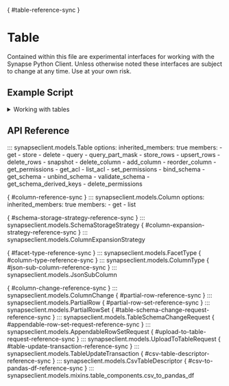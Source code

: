 [](){ #table-reference-sync }
# Table

Contained within this file are experimental interfaces for working with the Synapse Python
Client. Unless otherwise noted these interfaces are subject to change at any time. Use
at your own risk.

## Example Script

<details class="quote">
  <summary>Working with tables</summary>

```python
{!docs/scripts/object_orientated_programming_poc/oop_poc_table.py!}
```
</details>

## API Reference


::: synapseclient.models.Table
    options:
        inherited_members: true
        members:
        - get
        - store
        - delete
        - query
        - query_part_mask
        - store_rows
        - upsert_rows
        - delete_rows
        - snapshot
        - delete_column
        - add_column
        - reorder_column
        - get_permissions
        - get_acl
        - list_acl
        - set_permissions
        - bind_schema
        - get_schema
        - unbind_schema
        - validate_schema
        - get_schema_derived_keys
        - delete_permissions

[](){ #column-reference-sync }
::: synapseclient.models.Column
    options:
        inherited_members: true
        members:
        - get
        - list

[](){ #schema-storage-strategy-reference-sync }
::: synapseclient.models.SchemaStorageStrategy
[](){ #column-expansion-strategy-reference-sync }
::: synapseclient.models.ColumnExpansionStrategy

[](){ #facet-type-reference-sync }
::: synapseclient.models.FacetType
[](){ #column-type-reference-sync }
::: synapseclient.models.ColumnType
[](){ #json-sub-column-reference-sync }
::: synapseclient.models.JsonSubColumn


[](){ #column-change-reference-sync }
::: synapseclient.models.ColumnChange
[](){ #partial-row-reference-sync }
::: synapseclient.models.PartialRow
[](){ #partial-row-set-reference-sync }
::: synapseclient.models.PartialRowSet
[](){ #table-schema-change-request-reference-sync }
::: synapseclient.models.TableSchemaChangeRequest
[](){ #appendable-row-set-request-reference-sync }
::: synapseclient.models.AppendableRowSetRequest
[](){ #upload-to-table-request-reference-sync }
::: synapseclient.models.UploadToTableRequest
[](){ #table-update-transaction-reference-sync }
::: synapseclient.models.TableUpdateTransaction
[](){ #csv-table-descriptor-reference-sync }
::: synapseclient.models.CsvTableDescriptor
[](){ #csv-to-pandas-df-reference-sync }
::: synapseclient.models.mixins.table_components.csv_to_pandas_df

